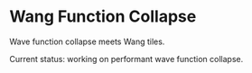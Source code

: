 # Wang Function Collapse

Wave function collapse meets Wang tiles.

Current status: working on performant wave function collapse.
